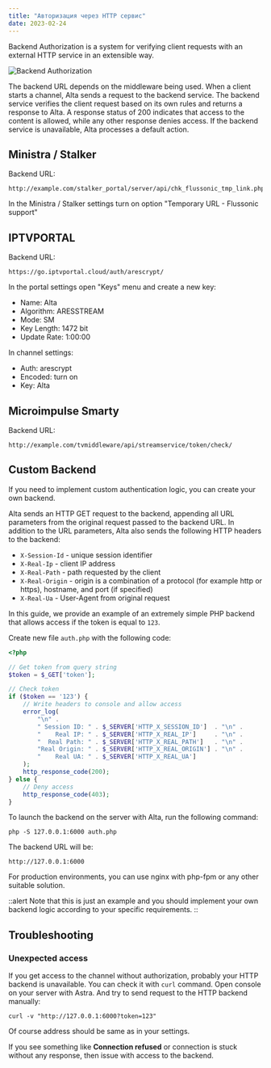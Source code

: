 ```yaml
---
title: "Авторизация через HTTP сервис"
date: 2023-02-24
---
```


Backend Authorization is a system for verifying client requests with an external HTTP service in an extensible way.

![Backend Authorization](https://cdn.cesbo.com/help/alta/ott-settings/authorization/http-backend/options.png)

The backend URL depends on the middleware being used. When a client starts a channel, Alta sends a request to the backend service. The backend service verifies the client request based on its own rules and returns a response to Alta. A response status of 200 indicates that access to the content is allowed, while any other response denies access. If the backend service is unavailable, Alta processes a default action.

## Ministra / Stalker

Backend URL:

```
http://example.com/stalker_portal/server/api/chk_flussonic_tmp_link.php
```

In the Ministra / Stalker settings turn on option "Temporary URL - Flussonic support"

## IPTVPORTAL

Backend URL:

```
https://go.iptvportal.cloud/auth/arescrypt/
```

In the portal settings open "Keys" menu and create a new key:

- Name: Alta
- Algorithm: ARESSTREAM
- Mode: SM
- Key Length: 1472 bit
- Update Rate: 1:00:00

In channel settings:

- Auth: arescrypt
- Encoded: turn on
- Key: Alta

## Microimpulse Smarty

Backend URL:

```
http://example.com/tvmiddleware/api/streamservice/token/check/
```

## Custom Backend

If you need to implement custom authentication logic, you can create your own backend.

Alta sends an HTTP GET request to the backend, appending all URL parameters from the original request passed to the backend URL. In addition to the URL parameters, Alta also sends the following HTTP headers to the backend:

- `X-Session-Id` - unique session identifier
- `X-Real-Ip` - client IP address
- `X-Real-Path` - path requested by the client
- `X-Real-Origin` - origin is a combination of a protocol (for example http or https), hostname, and port (if specified)
- `X-Real-Ua` - User-Agent from original request

In this guide, we provide an example of an extremely simple PHP backend that allows access if the token is equal to `123`.

Create new file `auth.php` with the following code:

```php
<?php

// Get token from query string
$token = $_GET['token'];

// Check token
if ($token == '123') {
    // Write headers to console and allow access
    error_log(
        "\n" .
        " Session ID: " . $_SERVER['HTTP_X_SESSION_ID']  . "\n" .
        "    Real IP: " . $_SERVER['HTTP_X_REAL_IP']     . "\n" .
        "  Real Path: " . $_SERVER['HTTP_X_REAL_PATH']   . "\n" .
        "Real Origin: " . $_SERVER['HTTP_X_REAL_ORIGIN'] . "\n" .
        "    Real UA: " . $_SERVER['HTTP_X_REAL_UA']
    );
    http_response_code(200);
} else {
    // Deny access
    http_response_code(403);
}
```

To launch the backend on the server with Alta, run the following command:

```
php -S 127.0.0.1:6000 auth.php
```

The backend URL will be:

```
http://127.0.0.1:6000
```

For production environments, you can use nginx with php-fpm or any other suitable solution.

::alert
Note that this is just an example and you should implement your own backend logic according to your specific requirements.
::

## Troubleshooting

### Unexpected access

If you get access to the channel without authorization, probably your HTTP backend is unavailable. You can check it with `curl` command. Open console on your server with Astra. And try to send request to the HTTP backend manually:

```
curl -v "http://127.0.0.1:6000?token=123"
```

Of course address should be same as in your settings.

If you see something like **Connection refused** or connection is stuck without any response, then issue with access to the backend.
